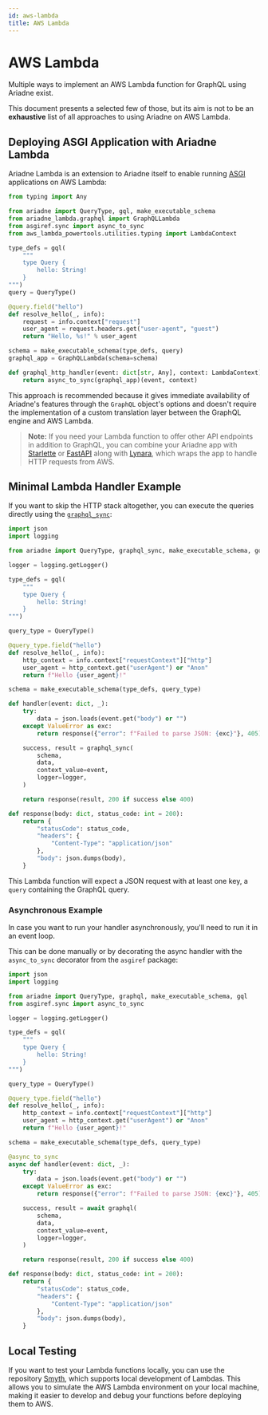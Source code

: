 ```yaml
---
id: aws-lambda
title: AWS Lambda
---
```


# AWS Lambda

Multiple ways to implement an AWS Lambda function for GraphQL using Ariadne exist.

This document presents a selected few of those, but its aim is not to be an __exhaustive__ list of all approaches to using Ariadne on AWS Lambda.

## Deploying ASGI Application with Ariadne Lambda

Ariadne Lambda is an extension to Ariadne itself to enable running [ASGI](asgi.md) applications on AWS Lambda:

```python
from typing import Any

from ariadne import QueryType, gql, make_executable_schema
from ariadne_lambda.graphql import GraphQLLambda
from asgiref.sync import async_to_sync
from aws_lambda_powertools.utilities.typing import LambdaContext

type_defs = gql(
    """
    type Query {
        hello: String!
    }
""")
query = QueryType()

@query.field("hello")
def resolve_hello(_, info):
    request = info.context["request"]
    user_agent = request.headers.get("user-agent", "guest")
    return "Hello, %s!" % user_agent

schema = make_executable_schema(type_defs, query)
graphql_app = GraphQLLambda(schema=schema)

def graphql_http_handler(event: dict[str, Any], context: LambdaContext):
    return async_to_sync(graphql_app)(event, context)
```

This approach is recommended because it gives immediate availability of Ariadne's features through the `GraphQL` object's options and doesn't require the implementation of a custom translation layer between the GraphQL engine and AWS Lambda.

> **Note:** If you need your Lambda function to offer other API endpoints in addition to GraphQL, you can combine your Ariadne app with [Starlette](starlette-integration.md) or [FastAPI](fastapi-integration.md) along with [Lynara](https://github.com/mirumee/lynara), which wraps the app to handle HTTP requests from AWS.

## Minimal Lambda Handler Example

If you want to skip the HTTP stack altogether, you can execute the queries directly using the [`graphql_sync`](api-reference.md#graphql_sync):

```python
import json
import logging

from ariadne import QueryType, graphql_sync, make_executable_schema, gql

logger = logging.getLogger()

type_defs = gql(
    """
    type Query {
        hello: String!
    }
""")

query_type = QueryType()

@query_type.field("hello")
def resolve_hello(_, info):
    http_context = info.context["requestContext"]["http"]
    user_agent = http_context.get("userAgent") or "Anon"
    return f"Hello {user_agent}!"

schema = make_executable_schema(type_defs, query_type)

def handler(event: dict, _):
    try:
        data = json.loads(event.get("body") or "")
    except ValueError as exc:
        return response({"error": f"Failed to parse JSON: {exc}"}, 405)

    success, result = graphql_sync(
        schema,
        data,
        context_value=event,
        logger=logger,
    )

    return response(result, 200 if success else 400)

def response(body: dict, status_code: int = 200):
    return {
        "statusCode": status_code,
        "headers": {
            "Content-Type": "application/json"
        },
        "body": json.dumps(body),
    }
```

This Lambda function will expect a JSON request with at least one key, a `query` containing the GraphQL query.

### Asynchronous Example

In case you want to run your handler asynchronously, you'll need to run it in an event loop.

This can be done manually or by decorating the async handler with the `async_to_sync` decorator from the `asgiref` package:

```python
import json
import logging

from ariadne import QueryType, graphql, make_executable_schema, gql
from asgiref.sync import async_to_sync

logger = logging.getLogger()

type_defs = gql(
    """
    type Query {
        hello: String!
    }
""")

query_type = QueryType()

@query_type.field("hello")
def resolve_hello(_, info):
    http_context = info.context["requestContext"]["http"]
    user_agent = http_context.get("userAgent") or "Anon"
    return f"Hello {user_agent}!"

schema = make_executable_schema(type_defs, query_type)

@async_to_sync
async def handler(event: dict, _):
    try:
        data = json.loads(event.get("body") or "")
    except ValueError as exc:
        return response({"error": f"Failed to parse JSON: {exc}"}, 405)

    success, result = await graphql(
        schema,
        data,
        context_value=event,
        logger=logger,
    )

    return response(result, 200 if success else 400)

def response(body: dict, status_code: int = 200):
    return {
        "statusCode": status_code,
        "headers": {
            "Content-Type": "application/json"
        },
        "body": json.dumps(body),
    }
```

## Local Testing

If you want to test your Lambda functions locally, you can use the repository [Smyth](https://github.com/mirumee/smyth), which supports local development of Lambdas. This allows you to simulate the AWS Lambda environment on your local machine, making it easier to develop and debug your functions before deploying them to AWS.
